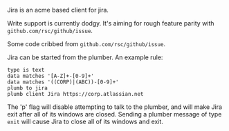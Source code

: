 Jira is an acme based client for jira.

Write support is currently dodgy.  It's aiming for rough feature parity
with `github.com/rsc/github/issue`.

Some code cribbed from `github.com/rsc/github/issue`.

Jira can be started from the plumber. An example rule:

	type is text
	data matches '[A-Z]+-[0-9]+'
	data matches '((CORP)|(ABC))-[0-9]+'
	plumb to jira
	plumb client Jira https://corp.atlassian.net

The 'p' flag will disable attempting to talk to the plumber, and will make
Jira exit after all of its windows are closed. Sending a plumber message
of type `exit` will cause Jira to close all of its windows and exit.
